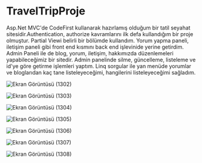 # TravelTripProje
Asp.Net MVC'de CodeFirst kullanarak hazırlamış olduğum bir tatil seyahat sitesidir.Authentication, authorize kavramlarını ilk defa kullandığım bir proje olmuştur. Partial Viewi belirli bir bölümde kullandım. Yorum yapma paneli, iletişim paneli gibi front end kısmını back end işlevinide yerine getirdim. Admin Paneli ile de blog, yorum, iletişim, hakkımızda düzenlemeleri yapabileceğimiz bir sitedir. Admin panelinde silme, güncelleme, listeleme ve id'ye göre getirme işlemleri yaptım.
Linq sorgular ile yan menüde yorumlar ve bloglarıdan kaç tane listeleyeceğimi, hangilerini listeleyeceğimi sağladım.

![Ekran Görüntüsü (1302)](https://user-images.githubusercontent.com/100023946/190033213-098a3132-9984-44cd-9255-c51492f64904.png)

![Ekran Görüntüsü (1303)](https://user-images.githubusercontent.com/100023946/190033216-c3a223e7-a6dc-46a8-84b5-aef28869f654.png)

![Ekran Görüntüsü (1304)](https://user-images.githubusercontent.com/100023946/190033222-85ed3b54-e1a9-4a91-9975-3be6328d7928.png)

![Ekran Görüntüsü (1305)](https://user-images.githubusercontent.com/100023946/190033228-10bb3d9d-abfc-4704-b702-1c5fcc4b3982.png)

![Ekran Görüntüsü (1306)](https://user-images.githubusercontent.com/100023946/190033236-652ae0fe-65a9-417c-bb4b-640e7095a300.png)

![Ekran Görüntüsü (1307)](https://user-images.githubusercontent.com/100023946/190033238-3442c866-85fc-48f4-a86d-4ce1f95363e3.png)

![Ekran Görüntüsü (1308)](https://user-images.githubusercontent.com/100023946/190033249-d82959d2-ff67-4d43-a2c4-f1d8e2b72ab9.png)

